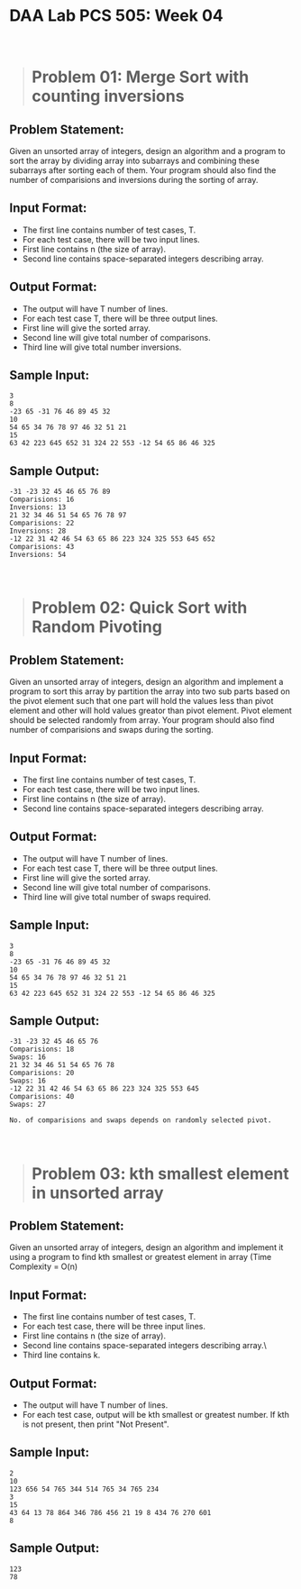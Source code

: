 # DAA Lab PCS 505: Week 04

&nbsp;&nbsp;

> # Problem 01: Merge Sort with counting inversions

## Problem Statement: 
Given an unsorted array of integers, design an algorithm and a program to sort the array by dividing array into subarrays and combining these subarrays after sorting each of them. Your program should also find the number of comparisions and inversions during the sorting of array.


## Input Format:
* The first line contains number of test cases, T.
* For each test case, there will be two input lines.
* First line contains n (the size of array).
* Second line contains space-separated integers describing array.


## Output Format:
* The output will have T number of lines.
* For each test case T, there will be three output lines.
* First line will give the sorted array.
* Second line will give total number of comparisons.
* Third line will give total number inversions.


## Sample Input:
```
3
8
-23 65 -31 76 46 89 45 32
10
54 65 34 76 78 97 46 32 51 21
15
63 42 223 645 652 31 324 22 553 -12 54 65 86 46 325

```

## Sample Output:
```
-31 -23 32 45 46 65 76 89 
Comparisions: 16
Inversions: 13
21 32 34 46 51 54 65 76 78 97 
Comparisions: 22
Inversions: 28
-12 22 31 42 46 54 63 65 86 223 324 325 553 645 652 
Comparisions: 43
Inversions: 54

```
&nbsp;&nbsp;


> # Problem 02: Quick Sort with Random Pivoting

## Problem Statement: 
Given an unsorted array of integers, design an algorithm and implement a program to sort this array by partition the array into two sub parts based on the pivot element such that one part will hold the values less than pivot element and other will hold values greator than pivot element. Pivot element should be selected randomly from array. Your program should also find number of comparisions and swaps during the sorting.


## Input Format:
* The first line contains number of test cases, T.
* For each test case, there will be two input lines.
* First line contains n (the size of array).
* Second line contains space-separated integers describing array.


## Output Format:
* The output will have T number of lines.
* For each test case T, there will be three output lines.
* First line will give the sorted array.
* Second line will give total number of comparisons.
* Third line will give total number of swaps required.


## Sample Input:
```
3
8
-23 65 -31 76 46 89 45 32
10
54 65 34 76 78 97 46 32 51 21
15
63 42 223 645 652 31 324 22 553 -12 54 65 86 46 325

```

## Sample Output:
```
-31 -23 32 45 46 65 76 
Comparisions: 18
Swaps: 16
21 32 34 46 51 54 65 76 78 
Comparisions: 20
Swaps: 16
-12 22 31 42 46 54 63 65 86 223 324 325 553 645 
Comparisions: 40
Swaps: 27

No. of comparisions and swaps depends on randomly selected pivot.

```
&nbsp;&nbsp;

> # Problem 03: kth smallest element in unsorted array

## Problem Statement: 
Given an unsorted array of integers, design an algorithm and implement it using a program to find kth smallest or greatest element in array (Time Complexity = O(n)


## Input Format:
* The first line contains number of test cases, T.
* For each test case, there will be three input lines.
* First line contains n (the size of array).
* Second line contains space-separated integers describing array.\
* Third line contains k.


## Output Format:
* The output will have T number of lines.
* For each test case, output will be kth smallest or greatest number. If kth is not present, then print "Not Present".

## Sample Input:
```
2
10
123 656 54 765 344 514 765 34 765 234
3
15
43 64 13 78 864 346 786 456 21 19 8 434 76 270 601
8

```

## Sample Output:
```
123
78

```
